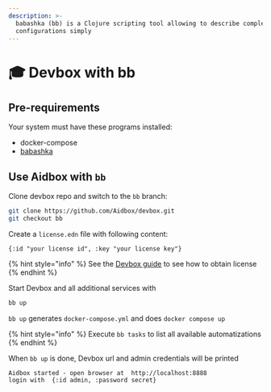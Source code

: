 ```yaml
---
description: >-
  babashka (bb) is a Clojure scripting tool allowing to describe complex
  configurations simply
---
```


# 🎓 Devbox with bb

## Pre-requirements

Your system must have these programs installed:

* docker-compose
* [babashka](https://book.babashka.org/#\_installation)

## Use Aidbox with `bb`

Clone devbox repo and switch to the `bb` branch:

```bash
git clone https://github.com/Aidbox/devbox.git
git checkout bb
```

Create a `license.edn` file with following content:

```
{:id "your license id", :key "your license key"}
```

{% hint style="info" %}
See the [Devbox guide](setup-aidbox.dev.md#get-your-license) to see how to obtain license
{% endhint %}

Start Devbox and all additional services with

```bash
bb up
```

`bb up` generates `docker-compose.yml` and does `docker compose up`

{% hint style="info" %}
Execute `bb tasks` to list all available automatizations
{% endhint %}

When `bb up` is done, Devbox url and admin credentials will be printed

```
Aidbox started - open browser at  http://localhost:8888
login with  {:id admin, :password secret}
```
